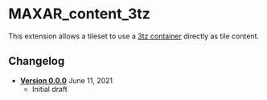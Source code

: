 # MAXAR_content_3tz

This extension allows a tileset to use a [3tz container](https://github.com/CesiumGS/3d-tiles/issues/422) directly as tile content.

## Changelog

* [**Version 0.0.0**](0.0.0) June 11, 2021
    * Initial draft
